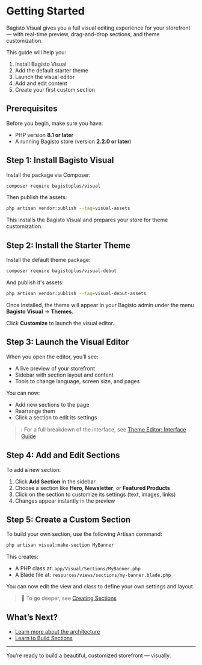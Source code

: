 # Getting Started

Bagisto Visual gives you a full visual editing experience for your storefront — with real-time preview, drag-and-drop sections, and theme customization.

This guide will help you:

1. Install Bagisto Visual
2. Add the default starter theme
3. Launch the visual editor
4. Add and edit content
5. Create your first custom section

## Prerequisites

Before you begin, make sure you have:

- PHP version **8.1 or later**
- A running Bagisto store (version **2.2.0 or later**)

## Step 1: Install Bagisto Visual

Install the package via Composer:

```bash
composer require bagistoplus/visual
```

Then publish the assets:

```bash
php artisan vendor:publish --tag=visual-assets
```

This installs the Bagisto Visual and prepares your store for theme customization.

## Step 2: Install the Starter Theme

Install the default theme package:

```bash
composer require bagistoplus/visual-debut
```

And publish it's assets:

```bash
php artisan vendor:publish --tag=visual-debut-assets
```

Once installed, the theme will appear in your Bagisto admin under the menu **Bagisto Visual** -> **Themes**.

Click **Customize** to launch the visual editor.

## Step 3: Launch the Visual Editor

When you open the editor, you’ll see:

- A live preview of your storefront
- Sidebar with section layout and content
- Tools to change language, screen size, and pages

You can now:

- Add new sections to the page
- Rearrange them
- Click a section to edit its settings

> ℹ️ For a full breakdown of the interface, see [Theme Editor: Interface Guide](../theme-editor/interface-guide.md)

## Step 4: Add and Edit Sections

To add a new section:

1. Click **Add Section** in the sidebar
2. Choose a section like **Hero**, **Newsletter**, or **Featured Products**
3. Click on the section to customize its settings (text, images, links)
4. Changes appear instantly in the preview

## Step 5: Create a Custom Section

To build your own section, use the following Artisan command:

```bash
php artisan visual:make-section MyBanner
```

This creates:

- A PHP class at: `app/Visual/Sections/MyBanner.php`
- A Blade file at: `resources/views/sections/my-banner.blade.php`

You can now edit the view and class to define your own settings and layout.

> 🧱 To go deeper, see [Creating Sections](../building-theme/adding-sections/overview.md)

## What’s Next?

- [Learn more about the architecture](../core-concepts/architecture.md)
- [Learn to Build Sections](../building-theme/adding-sections/overview.md)

---

You’re ready to build a beautiful, customized storefront — visually.
